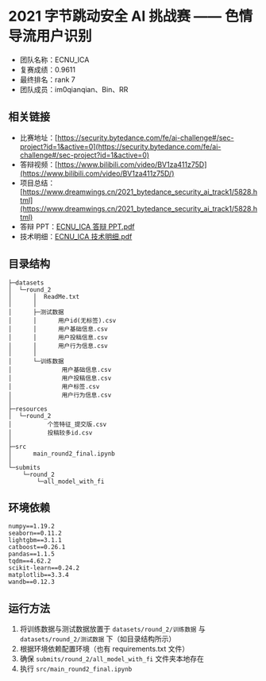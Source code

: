 # 2021 字节跳动安全 AI 挑战赛 —— 色情导流用户识别

- 团队名称：ECNU_ICA
- 复赛成绩：0.9611
- 最终排名：rank 7
- 团队成员：im0qianqian、Bin、RR



## 相关链接

- 比赛地址：[https://security.bytedance.com/fe/ai-challenge#/sec-project?id=1&active=0](https://security.bytedance.com/fe/ai-challenge#/sec-project?id=1&active=0)
- 答辩视频：[https://www.bilibili.com/video/BV1za411z75D](https://www.bilibili.com/video/BV1za411z75D/)
- 项目总结：[https://www.dreamwings.cn/2021_bytedance_security_ai_track1/5828.html](https://www.dreamwings.cn/2021_bytedance_security_ai_track1/5828.html)
- 答辩 PPT：[ECNU_ICA 答辩 PPT.pdf](./tutorial/ECNU_ICA答辩PPT.pdf)
- 技术明细：[ECNU_ICA 技术明细.pdf](./tutorial/ECNU_ICA技术明细.pdf)



## 目录结构

```
├─datasets
│  └─round_2
│      │  ReadMe.txt
│      │
│      ├─测试数据
│      │      用户id(无标签).csv
│      │      用户基础信息.csv
│      │      用户投稿信息.csv
│      │      用户行为信息.csv
│      │
│      └─训练数据
│              用户基础信息.csv
│              用户投稿信息.csv
│              用户标签.csv
│              用户行为信息.csv
│
├─resources
│  └─round_2
│          个签特征_提交版.csv
│          投稿较多id.csv
│
├─src
│      main_round2_final.ipynb
│
└─submits
    └─round_2
        └─all_model_with_fi
```



## 环境依赖

```
numpy==1.19.2
seaborn==0.11.2
lightgbm==3.1.1
catboost==0.26.1
pandas==1.1.5
tqdm==4.62.2
scikit-learn==0.24.2
matplotlib==3.3.4
wandb==0.12.3
```



## 运行方法

1. 将训练数据与测试数据放置于 `datasets/round_2/训练数据` 与  `datasets/round_2/测试数据` 下（如目录结构所示）
2. 根据环境依赖配置环境（也有 requirements.txt 文件）
3. 确保 `submits/round_2/all_model_with_fi` 文件夹本地存在
4. 执行 `src/main_round2_final.ipynb`

